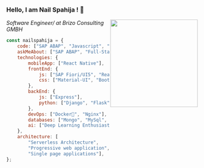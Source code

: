 ### Hello, I am Nail Spahija ! 👋

<img align='right' src="https://camo.githubusercontent.com/62da68eb62b1e5f175f7d1f0191dd89a653d7908feb22d37d4a0ab07365d6791/68747470733a2f2f6d656469612e67697068792e636f6d2f6d656469612f4d3967624264396e6244724f5475314d71782f67697068792e676966" width="230">

<p><em>
Software Engineer/ at Brizo Consulting GMBH
</em></p>

```javascript
const nailspahija = {
    code: ["SAP ABAP", "Javascript", "Python"],
    askMeAbout: ["SAP ABAP", "Full-Stack Dev", "AI"],
    technologies: {
        mobileApp: ["React Native"],
        frontEnd: {
            js: ["SAP Fiori/UI5", "React"],
            css: ["Material-UI", "Bootstrap"]
        },
        backEnd: {
            js: ["Express"],
            python: ["Django", "Flask"]
        },
        devOps: ["Docker🐳", "Nginx"],
        databases: ["Mongo", "MySql", "SAP Hana"],
        ai: ["Deep Learning Enthusiast"]
    },
    architecture: [
        "Serverless Architecture",
        "Progressive web application",
        "Single page applications"],
};

```

[comment]: <> (```python)

[comment]: <> (#!/usr/bin/python)

[comment]: <> (# -*- coding: utf-8 -*-)

[comment]: <> (class NailSpahija:)

[comment]: <> (```)